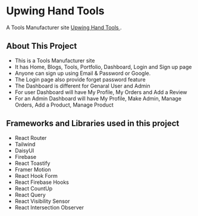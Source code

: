 # Upwing Hand Tools

A Tools Manufacturer site [Upwing Hand Tools
](https://upwinghandtools.web.app/).


## About This Project

* This is a Tools Manufacturer site
* It has Home, Blogs, Tools, Portfolio, Dashboard,  Login and Sign up page
* Anyone can sign up using Email & Password or Google.
* The Login page also provide forget password feature
* The Dashboard is different for Genaral User and Admin
* For user Dashboard will have My Profile, My Orders and Add a Review
* For an Admin Dashboard will have My Profile, Make Admin, Manage Orders, Add a Product, Manage Product



## Frameworks and Libraries used in this project

* React Router
* Tailwind
* DaisyUI
* Firebase
* React Toastify
* Framer Motion
* React Hook Form
* React Firebase Hooks
* React CountUp
* React Query
* React Visibility Sensor
* React Intersection Observer
